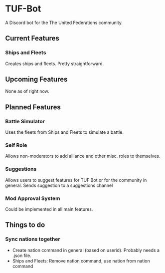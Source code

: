 # TUF-Bot
A Discord bot for the The United Federations community.

## Current Features
### Ships and Fleets
Creates ships and fleets. Pretty straightforward.

## Upcoming Features
None as of right now.

## Planned Features
### Battle Simulator
Uses the fleets from Ships and Fleets to simulate a battle.
### Self Role
Allows non-moderators to add alliance and other misc. roles to themselves.
### Suggestions
Allows users to suggest features for TUF Bot or for the community in general. Sends suggestion to a suggestions channel
### Mod Approval System
Could be implemented in all main features.

## Things to do
### Sync nations together
- Create nation command in general (based on userid). Probably needs a .json file.
- Ships and Fleets: Remove nation command, use nation from nation command 
